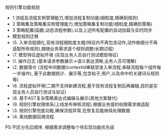 规则引擎功能规划

- 1  流程及流程实例管理能力,增加流程复制功能(细粒度,精确到规则) 
- 2 策略集及策略集实例管理能力,增加策略集复制功能(细粒度,精确到策略)
- 3 策略配置(函数,动态流程参数),以及上述所有配置的自动加载与实时同步
- 模型规则迁移
- \5. 入审流程细化,现有流程细粒度太粗(特征内不再包含动作,动作做细分不再适配所有规则),跟随业务需求逐个规则调整(长期过程)
- \7. 模型特征虚拟环境 (实现业务人员自行测试模型特征)
- \1. 操作日志 (基本请求参数展示->语义表达清晰,业务人员可理解)
- \2. 数据落仓 (流程中间数据(contextId串联禁发入审流程,串联流程每个组件每一步操作), 基于此数据统计、展示等,包含帖子,用户,以及命中的关键词与规则等)
- \6. 流程虚拟环境(二期不支持新建流程,基于现有流程复制后再编辑,目的是实现业务人员自行测试与验证)
- \8. 基于AST复杂策略表达式编辑与展示(其他方案替代)
- \9. 规则引擎权限体系(上线发布审核流程),根据业务提的权限需求做适配
- \3. 规则引擎兜底功能,确保流程异常,在恢复后能继续处理数据
- \4. 离线数据回溯流程

PS:不区分先后顺序, 根据需求调整每个待实现功能优先级